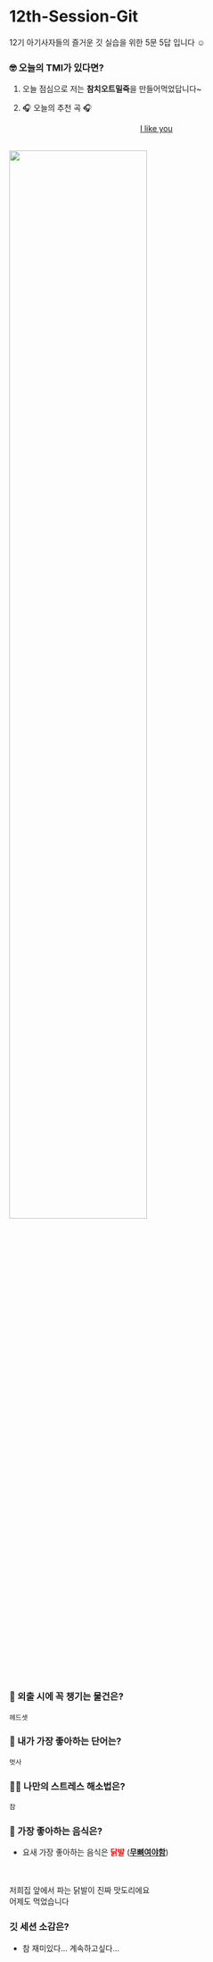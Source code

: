 # 12th-Session-Git
12기 아기사자들의 즐거운 깃 실습을 위한 5문 5답 입니다 ☺️

### 🤓 오늘의 TMI가 있다면?

1. 오늘 점심으로 저는 **참치오트밀죽**을 만들어먹었답니다~ 

2. 🎧 오늘의 추천 곡 🎧 
<br> <p align="center">[I like you](https://youtu.be/4lkaL5z-dLk?si=ul7NiyFbd8Sy1Ldd)
<br>
<img src="https://www.rollingstone.com/wp-content/uploads/2022/07/post-malone-doja-cat-i-like-you-1800.jpg" width = 70%></img></p>

### 🎒 외출 시에 꼭 챙기는 물건은?

`헤드셋`

### 🤙 내가 가장 좋아하는 단어는?

`멋사`

### 🧘‍♀️ 나만의 스트레스 해소법은?

`잠`

### 🍧 가장 좋아하는 음식은?

- 요새 가장 좋아하는 음식은 <span style="color: red">**닭발**</span> (<u>**무뼈여야함**</u>)
<br>
<br>
저희집 앞에서 파는 닭발이 진짜 맛도리에요
<br>
어제도 먹었습니다

### 깃 세션 소감은?
 
- 참 재미있다... 계속하고싶다... 